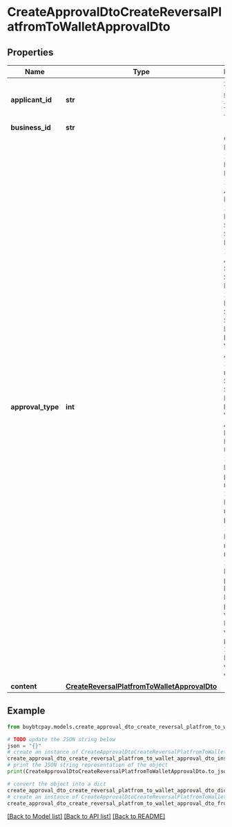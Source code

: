 # CreateApprovalDtoCreateReversalPlatfromToWalletApprovalDto


## Properties

Name | Type | Description | Notes
------------ | ------------- | ------------- | -------------
**applicant_id** | **str** | 不用填，系统会根据请求用户自己设定 | [optional] 
**business_id** | **str** |  | [optional] 
**approval_type** | **int** | 0: Platform Recharge, 1: Merchant Recharge, 11: Virtual Account Recharge, 12: Merchant Self Service Recharge, 13: Virtual Account Self Service Recharge, 14: Merchant Self Service Recharge by PalmPay Virtual Account, 15: Virtual merchant Self Service Recharge by PalmPay Virtual Account, 2: Refund, 3: Frozen, 4: Unfrozen, 100: Reversal platform to merchant, 101: Reversal merchant to platform, 102: Reversal merchant to merchant, 103: Reversal platform to bank, 200: Reversal platform to wallet, 201: Reversal wallet to platform, 202: Reversal wallet to wallet | 
**content** | [**CreateReversalPlatfromToWalletApprovalDto**](CreateReversalPlatfromToWalletApprovalDto.md) |  | [optional] 

## Example

```python
from buybtcpay.models.create_approval_dto_create_reversal_platfrom_to_wallet_approval_dto import CreateApprovalDtoCreateReversalPlatfromToWalletApprovalDto

# TODO update the JSON string below
json = "{}"
# create an instance of CreateApprovalDtoCreateReversalPlatfromToWalletApprovalDto from a JSON string
create_approval_dto_create_reversal_platfrom_to_wallet_approval_dto_instance = CreateApprovalDtoCreateReversalPlatfromToWalletApprovalDto.from_json(json)
# print the JSON string representation of the object
print(CreateApprovalDtoCreateReversalPlatfromToWalletApprovalDto.to_json())

# convert the object into a dict
create_approval_dto_create_reversal_platfrom_to_wallet_approval_dto_dict = create_approval_dto_create_reversal_platfrom_to_wallet_approval_dto_instance.to_dict()
# create an instance of CreateApprovalDtoCreateReversalPlatfromToWalletApprovalDto from a dict
create_approval_dto_create_reversal_platfrom_to_wallet_approval_dto_from_dict = CreateApprovalDtoCreateReversalPlatfromToWalletApprovalDto.from_dict(create_approval_dto_create_reversal_platfrom_to_wallet_approval_dto_dict)
```
[[Back to Model list]](../README.md#documentation-for-models) [[Back to API list]](../README.md#documentation-for-api-endpoints) [[Back to README]](../README.md)


